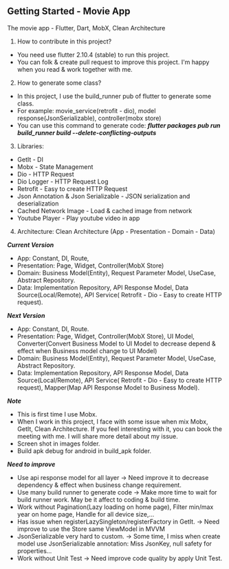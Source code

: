 ## Getting Started - Movie App
The movie app - Flutter, Dart, MobX, Clean Architecture

1. How to contribute in this project?

- You need use flutter 2.10.4 (stable) to run this project.
- You can folk & create pull request to improve this project. I'm happy when you read & work
  together with me.

2. How to generate some class?

- In this project, I use the build_runner pub of flutter to generate some class.
- For example: movie_service(retrofit - dio), model response(JsonSerializable), controller(mobx
  store)
- You can use this command to generate code: ***flutter packages pub run build_runner build
  --delete-conflicting-outputs***

3. Libraries:

- GetIt - DI
- Mobx - State Management
- Dio - HTTP Request
- Dio Logger - HTTP Request Log
- Retrofit - Easy to create HTTP Request
- Json Annotation & Json Serializable - JSON serialization and deserialization
- Cached Network Image - Load & cached image from network
- Youtube Player - Play youtube video in app

4. Architecture: Clean Architecture (App - Presentation - Domain - Data)

***Current Version***

- App: Constant, DI, Route,
- Presentation: Page, Widget, Controller(MobX Store)
- Domain: Business Model(Entity), Request Parameter Model, UseCase, Abstract Repository.
- Data: Implementation Repository, API Response Model, Data Source(Local/Remote), API Service(
  Retrofit - Dio - Easy to create HTTP request).

***Next Version***

- App: Constant, DI, Route.
- Presentation: Page, Widget, Controller(MobX Store), UI Model, Converter(Convert Business Model to
  UI Model to decrease depend & effect when Business model change to UI Model)
- Domain: Business Model(Entity), Request Parameter Model, UseCase, Abstract Repository.
- Data: Implementation Repository, API Response Model, Data Source(Local/Remote), API Service(
  Retrofit - Dio - Easy to create HTTP request), Mapper(Map API Response Model to Business Model).

***Note***

- This is first time I use Mobx. 
- When I work in this project, I face with some issue when mix Mobx, GetIt, Clean Architecture. If
  you feel interesting with it, you can book the meeting with me. I will share more detail about my
  issue.
- Screen shot in images folder.
- Build apk debug for android in build_apk folder.

***Need to improve***

- Use api response model for all layer -> Need improve it to decrease dependency & effect when business change requirement.
- Use many build runner to generate code -> Make more time to wait for build runner work. May be it affect to coding & build time.
- Work without Pagination(Lazy loading on home page), Filter min/max year on home page, Handle for all device size,...
- Has issue when registerLazySingleton/registerFactory in GetIt. -> Need improve to use the Store same ViewModel in MVVM
- JsonSerializable very hard to custom. -> Some time, I miss when create model use JsonSerializable annotation: Miss JsonKey, null safety for properties...
- Work without Unit Test -> Need improve code quality by apply Unit Test.

